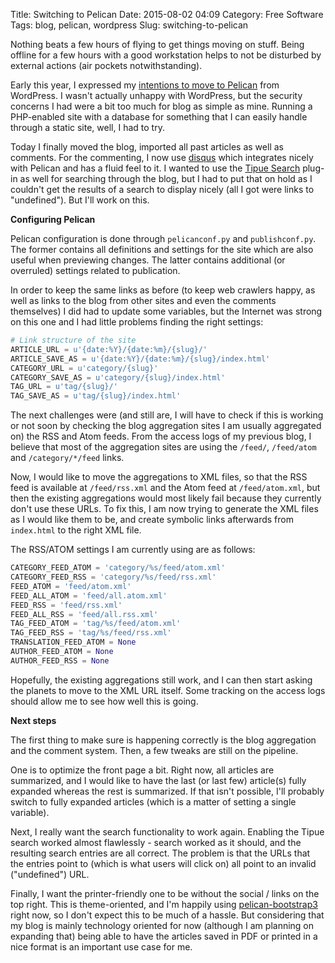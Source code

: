Title: Switching to Pelican
Date: 2015-08-02 04:09
Category: Free Software
Tags: blog, pelican, wordpress
Slug: switching-to-pelican

Nothing beats a few hours of flying to get things moving on stuff. Being
offline for a few hours with a good workstation helps to not be disturbed
by external actions (air pockets notwithstanding).

Early this year, I expressed my [intentions to move to Pelican](http://blog.siphos.be/2015/03/trying-out-pelican-part-one/)
from WordPress. I wasn't actually unhappy with WordPress, but the security
concerns I had were a bit too much for blog as simple as mine. Running a
PHP-enabled site with a database for something that I can easily handle through
a static site, well, I had to try.

<!-- PELICAN_END_SUMMARY -->

Today I finally moved the blog, imported all past articles as well as
comments. For the commenting, I now use [disqus](http://blog.siphos.be/2015/03/trying-out-pelican-part-one/)
which integrates nicely with Pelican and has a fluid feel to it. I wanted to
use the [Tipue Search](http://www.tipue.com/search/) plug-in as well for
searching through the blog, but I had to put that on hold as I couldn't get
the results of a search to display nicely (all I got were links to
"undefined"). But I'll work on this.

**Configuring Pelican**

Pelican configuration is done through `pelicanconf.py` and `publishconf.py`. 
The former contains all definitions and settings for the site which are also
useful when previewing changes. The latter contains additional (or overruled)
settings related to publication.

In order to keep the same links as before (to keep web crawlers happy, as well
as links to the blog from other sites and even the comments themselves) I did
had to update some variables, but the Internet was strong on this one and I had
little problems finding the right settings:

```python
# Link structure of the site
ARTICLE_URL = u'{date:%Y}/{date:%m}/{slug}/'
ARTICLE_SAVE_AS = u'{date:%Y}/{date:%m}/{slug}/index.html'
CATEGORY_URL = u'category/{slug}'
CATEGORY_SAVE_AS = u'category/{slug}/index.html'
TAG_URL = u'tag/{slug}/'
TAG_SAVE_AS = u'tag/{slug}/index.html'
```

The next challenges were (and still are, I will have to check if this is working
or not soon by checking the blog aggregation sites I am usually aggregated on)
the RSS and Atom feeds. From the access logs of my previous blog, I believe that
most of the aggregation sites are using the `/feed/`, `/feed/atom` and 
`/category/*/feed` links.

Now, I would like to move the aggregations to XML files, so that the RSS feed is
available at `/feed/rss.xml` and the Atom feed at `/feed/atom.xml`, but then the
existing aggregations would most likely fail because they currently don't use
these URLs. To fix this, I am now trying to generate the XML files as I would
like them to be, and create symbolic links afterwards from `index.html` to the
right XML file.

The RSS/ATOM settings I am currently using are as follows:

```python
CATEGORY_FEED_ATOM = 'category/%s/feed/atom.xml'
CATEGORY_FEED_RSS = 'category/%s/feed/rss.xml'
FEED_ATOM = 'feed/atom.xml'
FEED_ALL_ATOM = 'feed/all.atom.xml'
FEED_RSS = 'feed/rss.xml'
FEED_ALL_RSS = 'feed/all.rss.xml'
TAG_FEED_ATOM = 'tag/%s/feed/atom.xml'
TAG_FEED_RSS = 'tag/%s/feed/rss.xml'
TRANSLATION_FEED_ATOM = None
AUTHOR_FEED_ATOM = None
AUTHOR_FEED_RSS = None
```

Hopefully, the existing aggregations still work, and I can then start asking
the planets to move to the XML URL itself. Some tracking on the access logs
should allow me to see how well this is going.

**Next steps**

The first thing to make sure is happening correctly is the blog aggregation and
the comment system. Then, a few tweaks are still on the pipeline.

One is to optimize the front page a bit. Right now, all articles are
summarized, and I would like to have the last (or last few) article(s) fully
expanded whereas the rest is summarized. If that isn't possible, I'll probably
switch to fully expanded articles (which is a matter of setting a single
variable).

Next, I really want the search functionality to work again. Enabling the Tipue
search worked almost flawlessly - search worked as it should, and the resulting
search entries are all correct. The problem is that the URLs that the entries
point to (which is what users will click on) all point to an invalid
("undefined") URL.

Finally, I want the printer-friendly one to be without the social / links on
the top right. This is theme-oriented, and I'm happily using
[pelican-bootstrap3](https://github.com/DandyDev/pelican-bootstrap3) right now,
so I don't expect this to be much of a hassle. But considering that my blog is
mainly technology oriented for now (although I am planning on expanding that)
being able to have the articles saved in PDF or printed in a nice format is
an important use case for me.


